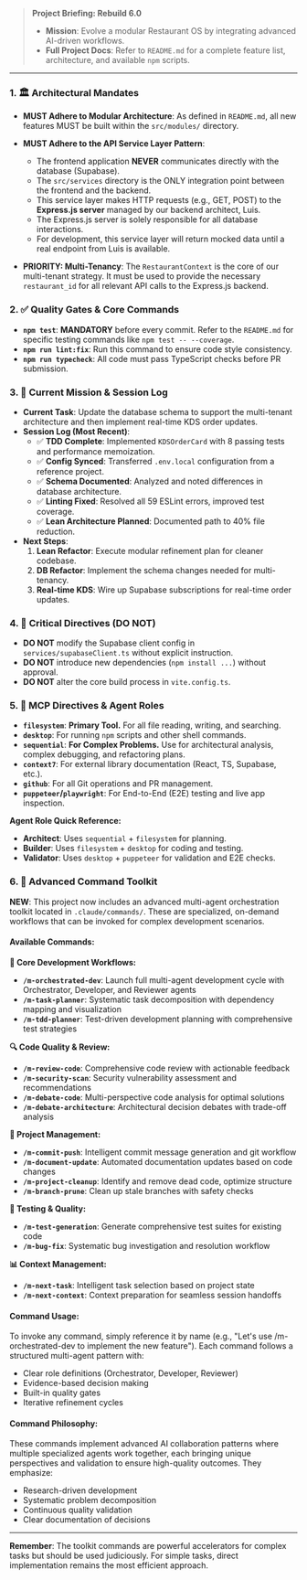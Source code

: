 > **Project Briefing: Rebuild 6.0**
> - **Mission**: Evolve a modular Restaurant OS by integrating advanced AI-driven workflows.
> - **Full Project Docs**: Refer to `README.md` for a complete feature list, architecture, and available `npm` scripts.

---

### **1. 🏛️ Architectural Mandates**

- **MUST Adhere to Modular Architecture**: As defined in `README.md`, all new features MUST be built within the `src/modules/` directory.

- **MUST Adhere to the API Service Layer Pattern**:
    - The frontend application **NEVER** communicates directly with the database (Supabase).
    - The `src/services` directory is the ONLY integration point between the frontend and the backend.
    - This service layer makes HTTP requests (e.g., GET, POST) to the **Express.js server** managed by our backend architect, Luis.
    - The Express.js server is solely responsible for all database interactions.
    - For development, this service layer will return mocked data until a real endpoint from Luis is available.

- **PRIORITY: Multi-Tenancy**: The `RestaurantContext` is the core of our multi-tenant strategy. It must be used to provide the necessary `restaurant_id` for all relevant API calls to the Express.js backend.

### **2. ✅ Quality Gates & Core Commands**

- **`npm test`**: **MANDATORY** before every commit. Refer to the `README.md` for specific testing commands like `npm test -- --coverage`.
- **`npm run lint:fix`**: Run this command to ensure code style consistency.
- **`npm run typecheck`**: All code must pass TypeScript checks before PR submission.

### **3. 🎯 Current Mission & Session Log**

- **Current Task**: Update the database schema to support the multi-tenant architecture and then implement real-time KDS order updates.
- **Session Log (Most Recent)**:
    - ✅ **TDD Complete**: Implemented `KDSOrderCard` with 8 passing tests and performance memoization.
    - ✅ **Config Synced**: Transferred `.env.local` configuration from a reference project.
    - ✅ **Schema Documented**: Analyzed and noted differences in database architecture.
    - ✅ **Linting Fixed**: Resolved all 59 ESLint errors, improved test coverage.
    - ✅ **Lean Architecture Planned**: Documented path to 40% file reduction.
- **Next Steps**:
    1.  **Lean Refactor**: Execute modular refinement plan for cleaner codebase.
    2.  **DB Refactor**: Implement the schema changes needed for multi-tenancy.
    3.  **Real-time KDS**: Wire up Supabase subscriptions for real-time order updates.

### **4. 🚨 Critical Directives (DO NOT)**

- **DO NOT** modify the Supabase client config in `services/supabaseClient.ts` without explicit instruction.
- **DO NOT** introduce new dependencies (`npm install ...`) without approval.
- **DO NOT** alter the core build process in `vite.config.ts`.

### **5. 🧠 MCP Directives & Agent Roles**

- **`filesystem`**: **Primary Tool.** For all file reading, writing, and searching.
- **`desktop`**: For running `npm` scripts and other shell commands.
- **`sequential`**: **For Complex Problems.** Use for architectural analysis, complex debugging, and refactoring plans.
- **`context7`**: For external library documentation (React, TS, Supabase, etc.).
- **`github`**: For all Git operations and PR management.
- **`puppeteer`/`playwright`**: For End-to-End (E2E) testing and live app inspection.

**Agent Role Quick Reference:**
-   **Architect**: Uses `sequential` + `filesystem` for planning.
-   **Builder**: Uses `filesystem` + `desktop` for coding and testing.
-   **Validator**: Uses `desktop` + `puppeteer` for validation and E2E checks.

### **6. 🔧 Advanced Command Toolkit**

**NEW**: This project now includes an advanced multi-agent orchestration toolkit located in `.claude/commands/`. These are specialized, on-demand workflows that can be invoked for complex development scenarios.

#### Available Commands:

**🎯 Core Development Workflows:**
- **`/m-orchestrated-dev`**: Launch full multi-agent development cycle with Orchestrator, Developer, and Reviewer agents
- **`/m-task-planner`**: Systematic task decomposition with dependency mapping and visualization
- **`/m-tdd-planner`**: Test-driven development planning with comprehensive test strategies

**🔍 Code Quality & Review:**
- **`/m-review-code`**: Comprehensive code review with actionable feedback
- **`/m-security-scan`**: Security vulnerability assessment and recommendations
- **`/m-debate-code`**: Multi-perspective code analysis for optimal solutions
- **`/m-debate-architecture`**: Architectural decision debates with trade-off analysis

**📝 Project Management:**
- **`/m-commit-push`**: Intelligent commit message generation and git workflow
- **`/m-document-update`**: Automated documentation updates based on code changes
- **`/m-project-cleanup`**: Identify and remove dead code, optimize structure
- **`/m-branch-prune`**: Clean up stale branches with safety checks

**🧪 Testing & Quality:**
- **`/m-test-generation`**: Generate comprehensive test suites for existing code
- **`/m-bug-fix`**: Systematic bug investigation and resolution workflow

**📊 Context Management:**
- **`/m-next-task`**: Intelligent task selection based on project state
- **`/m-next-context`**: Context preparation for seamless session handoffs

#### Command Usage:
To invoke any command, simply reference it by name (e.g., "Let's use /m-orchestrated-dev to implement the new feature"). Each command follows a structured multi-agent pattern with:
- Clear role definitions (Orchestrator, Developer, Reviewer)
- Evidence-based decision making
- Built-in quality gates
- Iterative refinement cycles

#### Command Philosophy:
These commands implement advanced AI collaboration patterns where multiple specialized agents work together, each bringing unique perspectives and validation to ensure high-quality outcomes. They emphasize:
- Research-driven development
- Systematic problem decomposition
- Continuous quality validation
- Clear documentation of decisions

---

**Remember**: The toolkit commands are powerful accelerators for complex tasks but should be used judiciously. For simple tasks, direct implementation remains the most efficient approach.